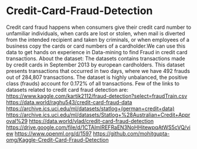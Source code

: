 # Credit-Card-Fraud-Detection

Credit card fraud happens when consumers give their credit card number to unfamiliar individuals, when cards are lost or stolen, when mail is diverted from the intended recipient and taken by criminals, or when employees of a business copy the cards or card numbers of a cardholder.We can use this data to get hands on experience in Data-mining to find Fraud in credit card transactions.
About the dataset:
The datasets contains transactions made by credit cards in September 2013 by european cardholders.
This dataset presents transactions that occurred in two days, where we have 492 frauds out of 284,807 transactions. The dataset is highly unbalanced, the positive class (frauds) account for 0.172% of all transactions.
Few of the links to datasets related to credit card fraud detection are:
https://www.kaggle.com/kartik2112/fraud-detection?select=fraudTrain.csv
https://data.world/raghu543/credit-card-fraud-data
https://archive.ics.uci.edu/ml/datasets/statlog+(german+credit+data)
https://archive.ics.uci.edu/ml/datasets/Statlog+%28Australian+Credit+Approval%29
https://data.world/vlad/credit-card-fraud-detection
https://drive.google.com/file/d/1CTAlmlREFRaEN3NoHHitewpqAtWS5cVQ/view
https://www.openml.org/d/1597
https://github.com/mohitgupta-omg/Kaggle-Credit-Card-Fraud-Detection

